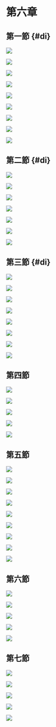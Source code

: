 # 第六章

## 第一節 {#di}

![](.gitbook/assets/75.jpg)

![](.gitbook/assets/76.jpg)

![](.gitbook/assets/77.jpg)

![](.gitbook/assets/78.jpg)

![](.gitbook/assets/79.jpg)

![](.gitbook/assets/80.jpg)

![](.gitbook/assets/81.jpg)

![](.gitbook/assets/82.jpg)

![](.gitbook/assets/83.jpg)

## 第二節 {#di}

![](.gitbook/assets/84.jpg)

![](.gitbook/assets/85.jpg)

![](.gitbook/assets/86.jpg)

![](.gitbook/assets/87.jpg)

![](.gitbook/assets/88.jpg)

![](.gitbook/assets/89.jpg)

![](.gitbook/assets/90.jpg)

## 第三節 {#di}

![](.gitbook/assets/91.jpg)

![](.gitbook/assets/92.jpg)

![](.gitbook/assets/93.jpg)

![](.gitbook/assets/94.jpg)

![](.gitbook/assets/95.jpg)

![](.gitbook/assets/96.jpg)

![](.gitbook/assets/97.jpg)

![](.gitbook/assets/98.jpg)

## 第四節

![](.gitbook/assets/99.jpg)

![](.gitbook/assets/100.jpg)

![](.gitbook/assets/101.jpg)

![](.gitbook/assets/102.jpg)

![](.gitbook/assets/103.jpg)

## 第五節

![](.gitbook/assets/104.jpg)

![](.gitbook/assets/105.jpg)

![](.gitbook/assets/106.jpg)

![](.gitbook/assets/107.jpg)

![](.gitbook/assets/108.jpg)

![](.gitbook/assets/109.jpg)

![](.gitbook/assets/110.jpg)

![](.gitbook/assets/111.jpg)

![](.gitbook/assets/112.jpg)

## 第六節

![](.gitbook/assets/113.jpg)

![](.gitbook/assets/114.jpg)

![](.gitbook/assets/115.jpg)

![](.gitbook/assets/116.jpg)

![](.gitbook/assets/117.jpg)

## 第七節

![](.gitbook/assets/118.jpg)

![](.gitbook/assets/119.jpg)

![](.gitbook/assets/120.jpg)

![](.gitbook/assets/121.jpg)

![](.gitbook/assets/122.jpg)

